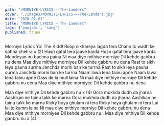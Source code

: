 ```yaml
---
path: "/MORNIYE-LYRICS-–-The-Landers"
cover: "./images/MORNIYE-LYRICS-–-The-Landers.jpg"
date: "2020-02-01"
title: "MORNIYE LYRICS – The Landers"
tags: ['punjabi', 'song']
published: truea
---
```


Morniye Lyrics
Yo! The Kidd!
Roop nikhareya lagda tera
Chann to wadh ke sohna chehra x (2)
Husn qatal tera jaave karda
Husn qatal tera jaave karda
Mundeyan nu bachna paina
Ni maa diye mithiye morniye
Dil kehde gabbru nu dena
Maa diye mithiye morniyee
Dil kehde gabbru nu dena
Raat to sikh leya pauna surma
Janchda morni ban ke turrna
Raat to sikh leya pauna surma
Janchda morni ban ke turrna
Naam lawa lena tainu apne
Naam lawa lena tainu apne
Dass de ki mull laina
Ni maa diye mithiye morniye
Dil kehde gabbru nu dena
Maa diye mithiye morniyee
Dil kehde gabbru nu dena






Maa diye mithiye
Dil kehde gabbru nu x (4)
Gora mukhda dudh da jharna
Aashikan ne tainu takk ke marna
Gora mukhda dudh da jharna
Aashikan ne tainu takk ke marna
Ricky hoya ghulam ni tera
Ricky hoya ghulam ni tera
Lai lai jo kamm laina
Ni maa diye mithiye morniye
Dil kehde gabbru nu dena
Maa diye mithiye morniyee
Dil kehde gabbru nu..
Maa diye mithiye
Dil kehde ganbru nu x (4)
